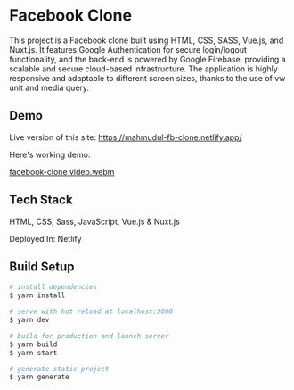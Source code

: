 # Facebook Clone
This project is a Facebook clone built using HTML, CSS, SASS, Vue.js, and Nuxt.js. It features Google Authentication for secure login/logout functionality, and the back-end is powered by Google Firebase, providing a scalable and secure cloud-based infrastructure. The application is highly responsive and adaptable to different screen sizes, thanks to the use of vw unit and media query.
## Demo
Live version of this site: https://mahmudul-fb-clone.netlify.app/

Here's working demo: 


[facebook-clone video.webm](https://user-images.githubusercontent.com/97284604/229994090-de3916fc-d7ac-438a-a8d6-aafc2af3f11a.webm)
## Tech Stack
HTML, CSS, Sass, JavaScript, Vue.js & Nuxt.js

Deployed In: Netlify
## Build Setup

```bash
# install dependencies
$ yarn install

# serve with hot reload at localhost:3000
$ yarn dev

# build for production and launch server
$ yarn build
$ yarn start

# generate static project
$ yarn generate
```

